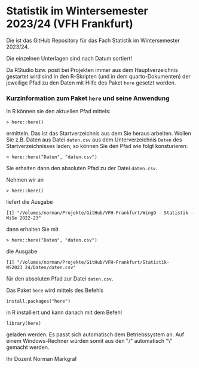 # Statistik im Wintersemester 2023/24 (VFH Frankfurt)

Die ist das GitHub Repository für das Fach Statistik im Wintersemester 2023/24.

Die einzelnen Unterlagen sind nach Datum sortiert!

Da RStudio bzw. posit bei Projekten immer aus dem Hauptverzeichnis gestartet wird sind in den R-Skripten (und in dem quarto-Dokumenten) der jeweilige Pfad zu den Daten mit Hilfe  des Paket `here` gesetzt worden.


### Kurzinformation zum Paket `here` und seine Anwendung

In R können sie den aktuellen Pfad mittels:

```
> here::here()
```

ermitteln. Das ist das Startverzeichnis aus dem Sie heraus arbeiten. 
Wollen Sie z.B. Daten aus Datei `daten.csv` aus dem Unterverzeichnis `Daten` des Startverzeichnisses laden,
so können Sie den Pfad wie folgt konsturieren:

```
> here::here("Daten", "daten.csv")
```

Sie erhalten dann den absoluten Pfad zu der Datei `daten.csv`.

Nehmen wir an 

```
> here::here()
```

liefert die Ausgabe

```
[1] "/Volumes/norman/Projekte/GitHub/VFH-Frankfurt/WingO - Statistik - WiSe 2022-23"
```

dann erhalten Sie mit

```
> here::here("Daten", "daten.csv")
```

die Ausgabe

```
[1] "/Volumes/norman/Projekte/GitHub/VFH-Frankfurt/Statistik-WS2023_24/Daten/daten.csv"
```

für den absoluten Pfad zur Datei `daten.csv`.

Das Paket `here` wird mittels des Befehls

```
install.packages("here")
```

in R installiert und kann danach mit dem Befehl

```
library(here)
```

geladen werden. Es passt sich automatisch dem Betriebssystem an. 
Auf einem Windows-Rechner würden somit aus den "/" automatisch "\\" gemacht werden.


Ihr Dozent
Norman Markgraf
